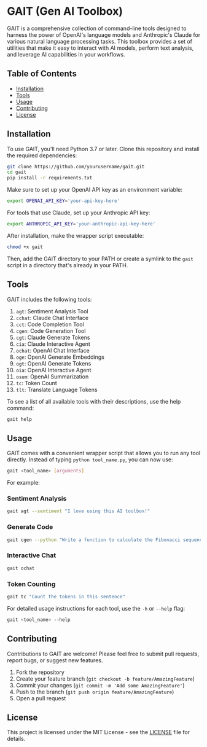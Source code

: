 # GAIT (Gen AI Toolbox)

GAIT is a comprehensive collection of command-line tools designed to harness the power of OpenAI's language models and Anthropic's Claude for various natural language processing tasks. This toolbox provides a set of utilities that make it easy to interact with AI models, perform text analysis, and leverage AI capabilities in your workflows.

## Table of Contents

- [Installation](#installation)
- [Tools](#tools)
- [Usage](#usage)
- [Contributing](#contributing)
- [License](#license)

## Installation

To use GAIT, you'll need Python 3.7 or later. Clone this repository and install the required dependencies:

```bash
git clone https://github.com/yourusername/gait.git
cd gait
pip install -r requirements.txt
```

Make sure to set up your OpenAI API key as an environment variable:

```bash
export OPENAI_API_KEY='your-api-key-here'
```

For tools that use Claude, set up your Anthropic API key:

```bash
export ANTHROPIC_API_KEY='your-anthropic-api-key-here'
```

After installation, make the wrapper script executable:

```bash
chmod +x gait
```

Then, add the GAIT directory to your PATH or create a symlink to the `gait` script in a directory that's already in your PATH.

## Tools

GAIT includes the following tools:

1. `agt`: Sentiment Analysis Tool
2. `cchat`: Claude Chat Interface
3. `cct`: Code Completion Tool
4. `cgen`: Code Generation Tool
5. `cgt`: Claude Generate Tokens
6. `cia`: Claude Interactive Agent
7. `ochat`: OpenAI Chat Interface
8. `oge`: OpenAI Generate Embeddings
9. `ogt`: OpenAI Generate Tokens
10. `oia`: OpenAI Interactive Agent
11. `osum`: OpenAI Summarization
12. `tc`: Token Count
13. `tlt`: Translate Language Tokens

To see a list of all available tools with their descriptions, use the help command:

```bash
gait help
```

## Usage

GAIT comes with a convenient wrapper script that allows you to run any tool directly. Instead of typing `python tool_name.py`, you can now use:

```bash
gait <tool_name> [arguments]
```

For example:

### Sentiment Analysis

```bash
gait agt --sentiment "I love using this AI toolbox!"
```

### Generate Code

```bash
gait cgen --python "Write a function to calculate the Fibonacci sequence"
```

### Interactive Chat

```bash
gait ochat
```

### Token Counting

```bash
gait tc "Count the tokens in this sentence"
```

For detailed usage instructions for each tool, use the `-h` or `--help` flag:

```bash
gait <tool_name> --help
```

## Contributing

Contributions to GAIT are welcome! Please feel free to submit pull requests, report bugs, or suggest new features.

1. Fork the repository
2. Create your feature branch (`git checkout -b feature/AmazingFeature`)
3. Commit your changes (`git commit -m 'Add some AmazingFeature'`)
4. Push to the branch (`git push origin feature/AmazingFeature`)
5. Open a pull request

## License

This project is licensed under the MIT License - see the [LICENSE](LICENSE) file for details.